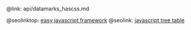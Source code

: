 @link: api/datamarks_hascss.md

@seolinktop: [easy javascript framework](https://webix.com)
@seolink: [javascript tree table](https://webix.com/widget/treetable/)